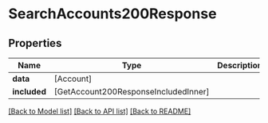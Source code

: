 # SearchAccounts200Response

## Properties
Name | Type | Description | Notes
------------ | ------------- | ------------- | -------------
**data** | [Account] |  | 
**included** | [GetAccount200ResponseIncludedInner] |  | 

[[Back to Model list]](../README.md#documentation-for-models) [[Back to API list]](../README.md#documentation-for-api-endpoints) [[Back to README]](../README.md)


